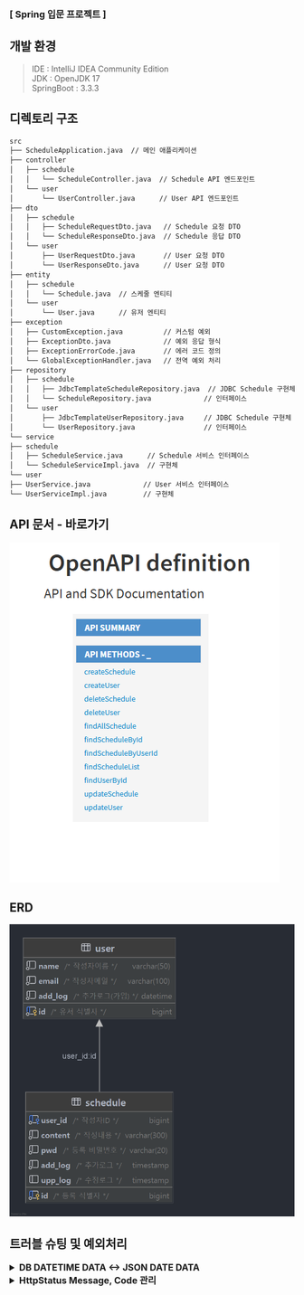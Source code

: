 ### [ Spring 입문 프로젝트 ]

## 개발 환경
> IDE : IntelliJ IDEA Community Edition  
> JDK : OpenJDK 17  
> SpringBoot : 3.3.3

## 디렉토리 구조

```md
src
├── ScheduleApplication.java  // 메인 애플리케이션
├── controller
│   ├── schedule
│   │   └── ScheduleController.java  // Schedule API 엔드포인트
│   └── user
│       └── UserController.java      // User API 엔드포인트
├── dto
│   ├── schedule
│   │   ├── ScheduleRequestDto.java   // Schedule 요청 DTO
│   │   └── ScheduleResponseDto.java  // Schedule 응답 DTO
│   └── user
│       ├── UserRequestDto.java       // User 요청 DTO
│       └── UserResponseDto.java      // User 요청 DTO
├── entity
│   ├── schedule
│   │   └── Schedule.java  // 스케줄 엔티티
│   └── user
│       └── User.java      // 유저 엔티티
├── exception
│   ├── CustomException.java          // 커스텀 예외
│   ├── ExceptionDto.java             // 예외 응답 형식
│   ├── ExceptionErrorCode.java       // 에러 코드 정의
│   └── GlobalExceptionHandler.java   // 전역 예외 처리
├── repository
│   ├── schedule
│   │   ├── JdbcTemplateScheduleRepository.java  // JDBC Schedule 구현체
│   │   └── ScheduleRepository.java             // 인터페이스
│   └── user
│       ├── JdbcTemplateUserRepository.java     // JDBC Schedule 구현체
│       └── UserRepository.java                 // 인터페이스
└── service
├── schedule
│   ├── ScheduleService.java      // Schedule 서비스 인터페이스
│   └── ScheduleServiceImpl.java  // 구현체
└── user
├── UserService.java             // User 서비스 인터페이스
└── UserServiceImpl.java         // 구현체
```

## API 문서 - 바로가기
[![Swagger](docs/main.png)](https://sw00y.github.io/ch3-schedule/)

## ERD
![erd.png](docs/erd.png)

## 트러블 슈팅 및 예외처리

<details>
<summary style="font-size: 16px;"><strong>DB DATETIME DATA <-> JSON DATE DATA </strong></summary>

1. 문제상황
- DB에 저장하는 add_log, upp_log 가 있다.
  > add_log = 추가(INSERT)시점  
  > upp_log = 수정(UPDATE)시점

- 다음과 같이 현재 시간을 저장하고, DB에 입력된다.
  `Timestamp.valueOf(LocalDateTime.now())`

- DB에 입력된 값은 현재시간에 맞게 잘 저장되었으나 DB에 저장된 log를 출력해보니
  > DB에 저장된 데이터 : `2025-03-25 03:12:43`
  > 출력된 데이터 : `"add_log": "2025-03-24T18:12:43.000+00:00"`

- 저장된 값과 API에서 반환된 값이 서로 달랐다.

2. 원인분석
- JDBC의 Timestamp 저장 방식
  > `Timestamp.valueOf(LocalDateTime.now())`를 사용하면 서버의 시스템 시간대를 따라 DB에 저장된다.
- Spring Boot의 JSON 변환 방식
  > Spring Boot에서 `LocalDateTime`을 JSON으로 변환할 때 기본적으로 UTC(협정 세계시) 기준으로 변환(-> Jackson 직렬화)한다.

**JDBC는 KST기준으로 정상적으로 저장했지만 JSON 변환 시 UTC 기준으로 직렬화 되면서 포맷, 시간의 차이가 발생했던 것이다.**

3. 해결방법

- 굉장히 간단한 방법으로 처리가 가능했다.
> `application.properties` 에 아래 내용을 추가했다.
>
> `spring.jackson.date-format=yyyy-MM-dd HH:mm:ss`
> `spring.jackson.time-zone=Asia/Seoul`

적용 후 결과 : `"add_log": "2025-03-25 03:12:43"`

4. 문제점
- 외국 사용자가 사용할 가능성이 있다면 UTC로 저장 후 클라이언트에서 변환하는 방식이 필요할듯..
</details>

<details>
<summary style="font-size: 16px;"><strong>HttpStatus Message, Code 관리</strong></summary>

Service의 예외처리를 우선 별도의 메소드로 관리했다.

```java
/*******************************
 * 예외처리 위한 메소드 목록
 *******************************/

/*******************************
 * 찾고자 하는 id의 일정이 존재하지 않는 경우 예외처리
 *******************************/
private Schedule getScheduleOrThrow(Long id) {
    return scheduleRepository.findScheduleById(id)
            .orElseThrow(() -> new CustomException(ExceptionErrorCode.SCHEDULE_NOT_FOUND));
}

/*******************************
 * 수정/삭제의 id,pwd가 일치하지 않을경우, 해당 id가 존재하지 않을 경우 예외처리
 *******************************/
private void validatePassword(Long id, String pwd) {
    Optional<String> storedPwd = scheduleRepository.findUserPwd(id);

    if(storedPwd.isEmpty()){
        throw new CustomException(ExceptionErrorCode.SCHEDULE_NOT_FOUND);
    }

    if (!storedPwd.get().equals(pwd)) {
        throw new CustomException(ExceptionErrorCode.PASSWORD_ERROR);
    }
}

/*******************************
 * 일정의 userId값으로 조회 시 없는경우 예외처리
 *******************************/
private String findUser(Long id) {
    Optional<String> userName = scheduleRepository.findUserName(id);

    if(userName.isEmpty()){
        throw new CustomException(ExceptionErrorCode.USER_NOT_FOUND);
    }

    return userName.get();
}
```

Service에서 진행한 예외처리 외에도 ScheduleRequestDto에서 유효성 검사를 진행했다.

```java
private Long user_id;
private String name;

@NotBlank(message = "REQUEST_DTO_ERROR_CONTENT_NULL")
@Size(max = 200, message = "REQUEST_DTO_ERROR_SIZE_200")
private String content;

@NotBlank(message = "REQUEST_DTO_ERROR_PWD_NULL")
private String pwd;

private Timestamp add_log;
private Timestamp upp_log;
```

여러가지 예외처리 사항을 편하게 관리하고, 커스텀 예외처리를 진행하고 싶었다.

- RuntimeException을 상속받는 CustomException Class
```java
public class CustomException extends RuntimeException {
    /*******************************
     * 커스텀 예외클래스
     * HTTP 상태코드, 에러멤시지
     *******************************/

    private final HttpStatus status;

    public CustomException(ExceptionErrorCode exceptionErrorCode) {

        super(exceptionErrorCode.getMessage());
        this.status = exceptionErrorCode.getStatus();
    }

    public HttpStatus getStatus() {
        return status;
    }
}
```

- 반환에 사용할 Dto
```java
public class ExceptionDto {
    private int status;
    private String message;
}
```

- 예외처리 enum
```java
public enum ExceptionErrorCode {
    CONTENT_NULL(HttpStatus.BAD_REQUEST, "작성내용이 없습니다."),
    SCHEDULE_NOT_FOUND(HttpStatus.NOT_FOUND, "조건에 맞는 일정이 없습니다."), 
    REQUEST_DTO_ERROR_SIZE_200(HttpStatus.BAD_REQUEST, "내용은 200자 이내로 작성해야합니다."),
    REQUEST_DTO_ERROR_PWD_NULL(HttpStatus.BAD_REQUEST, "비밀번호는 필수값 입니다.");
    ... 생략
} ... 생략
```
```
- enum에는 설정된 에러메세지(CONTENT_NULL 등)로 HttpStatus를 가지고온다.
- GlobalExceptionHandler 에서 예외처리를 진행
```

- GlobalExceptionHandler (전역 예외처리 컨트롤러)
```java
@RestControllerAdvice
public class GlobalExceptionHandler {
    /*******************************
     * 전역 예외처리 핸들러 JSON응답으로 반환
     * @param e (CustomException) = 발생한 커스텀 예외클래스 객체
     * @return ExceptionDto(상태코드 + 메세지)
     *******************************/

    @ExceptionHandler
    public ResponseEntity<ExceptionDto> handle(CustomException e) {

        ExceptionDto exceptionDto = new ExceptionDto(e.getStatus().value(),e.getMessage());
        
        return ResponseEntity.status(e.getStatus()).body(exceptionDto);
    }

    /******
     * ScheduleRequestDto의 조건에 따른 예외처리 부분
     * @param e (MethodArgumentNotValidException) Dto 유효성 검사
     * @return ExceptionDto(상태코드 + 메세지)
     */
    @ExceptionHandler(MethodArgumentNotValidException.class)
    public ResponseEntity<ExceptionDto> handleRequestDto(MethodArgumentNotValidException e) {

        String errorCode = e.getFieldError().getDefaultMessage();

        ExceptionErrorCode code = ExceptionErrorCode.valueOf(errorCode);

        ExceptionDto exceptionDto = new ExceptionDto(code.getStatus().value(), code.getMessage());
        return ResponseEntity.status(code.getStatus()).body(exceptionDto);
    }
}
```
    - handle : Service에서 던지는 예외처리
    - handleRequestDto : RequestDto의 유효성 검사
      > RequestDto 유효성 검사의 message를 가지고 enum에서 받아온다.

- 결과
```json
{
    "status": 400,
    "message": "내용은 필수값입니다."
}
```
</details>
